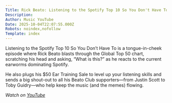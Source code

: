 ```yaml
---
Title: Rick Beato: Listening to the Spotify Top 10 So You Don't Have To
Description: 
Author: Music YouTube
Date: 2025-10-04T22:07:55.000Z
Robots: noindex,nofollow
Template: index
---
```

<p>Listening to the Spotify Top 10 So You Don’t Have To is a tongue-in-cheek episode where Rick Beato blasts through the Global Top 50 chart, scratching his head and asking, “What is this?” as he reacts to the current earworms dominating Spotify.</p>

<p>He also plugs his $50 Ear Training Sale to level up your listening skills and sends a big shout-out to all his Beato Club supporters—from Justin Scott to Toby Guidry—who help keep the music (and the memes) flowing.</p>

<p><em>Watch on <a href="https://www.youtube.com/watch?v=6yB6Hj0f-YY" rel="noopener noreferrer">YouTube</a></em></p>

